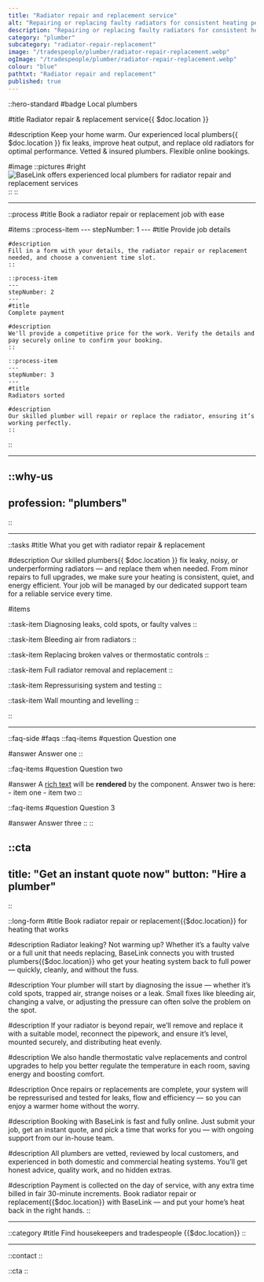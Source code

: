 ```yaml
---
title: "Radiator repair and replacement service"
alt: "Repairing or replacing faulty radiators for consistent heating performance"
description: "Repairing or replacing faulty radiators for consistent heating performance"
category: "plumber"
subcategory: "radiator-repair-replacement"
image: "/tradespeople/plumber/radiator-repair-replacement.webp"
ogImage: "/tradespeople/plumber/radiator-repair-replacement.webp"
colour: "blue"
pathtxt: "Radiator repair and replacement"
published: true
---
```


::hero-standard
#badge
Local plumbers

#title
Radiator repair & replacement service{{ $doc.location }}

#description
Keep your home warm. Our experienced local plumbers{{ $doc.location }} fix leaks, improve heat output, and replace old radiators for optimal performance. Vetted & insured plumbers. Flexible online bookings.

#image
    ::pictures
    #right
    ![BaseLink offers experienced local plumbers for radiator repair and replacement services](/tradespeople/plumber/radiator-repair-replacement.webp)
    ::
::

---

::process
#title
Book a radiator repair or replacement job with ease

#items
    ::process-item
    ---
    stepNumber: 1
    ---
    #title
    Provide job details

    #description
    Fill in a form with your details, the radiator repair or replacement needed, and choose a convenient time slot.
    ::
    
    ::process-item
    ---
    stepNumber: 2
    ---
    #title
    Complete payment

    #description
    We'll provide a competitive price for the work. Verify the details and pay securely online to confirm your booking.
    ::

    ::process-item
    ---
    stepNumber: 3
    ---
    #title
    Radiators sorted

    #description
    Our skilled plumber will repair or replace the radiator, ensuring it’s working perfectly.
    ::
::

---

::why-us
---
profession: "plumbers"
---
::

---

::tasks
#title
What you get with radiator repair & replacement

#description
Our skilled plumbers{{ $doc.location }} fix leaky, noisy, or underperforming radiators — and replace them when needed. From minor repairs to full upgrades, we make sure your heating is consistent, quiet, and energy efficient. Your job will be managed by our dedicated support team for a reliable service every time.

#items

  ::task-item
  Diagnosing leaks, cold spots, or faulty valves
  ::

  ::task-item
  Bleeding air from radiators
  ::

  ::task-item
  Replacing broken valves or thermostatic controls
  ::

  ::task-item
  Full radiator removal and replacement
  ::

  ::task-item
  Repressurising system and testing
  ::

  ::task-item
  Wall mounting and levelling
  ::

::

---

::faq-side
#faqs
  ::faq-items
  #question
  Question one

  #answer
  Answer one
  ::

  ::faq-items
  #question
  Question two

  #answer
  A [rich text](/services/commercial-cleaning) will be **rendered** by the component.
  Answer two is here:
    - item one
    - item two
  ::

  ::faq-items
  #question
  Question 3

  #answer
  Answer three
  ::
::

::cta
---
title: "Get an instant quote now"
button: "Hire a plumber"
---
::

::long-form
#title
Book radiator repair or replacement{{$doc.location}} for heating that works

#description
Radiator leaking? Not warming up? Whether it’s a faulty valve or a full unit that needs replacing, BaseLink connects you with trusted plumbers{{$doc.location}} who get your heating system back to full power — quickly, cleanly, and without the fuss.

#description
Your plumber will start by diagnosing the issue — whether it’s cold spots, trapped air, strange noises or a leak. Small fixes like bleeding air, changing a valve, or adjusting the pressure can often solve the problem on the spot.

#description
If your radiator is beyond repair, we’ll remove and replace it with a suitable model, reconnect the pipework, and ensure it’s level, mounted securely, and distributing heat evenly.

#description
We also handle thermostatic valve replacements and control upgrades to help you better regulate the temperature in each room, saving energy and boosting comfort.

#description
Once repairs or replacements are complete, your system will be repressurised and tested for leaks, flow and efficiency — so you can enjoy a warmer home without the worry.

#description
Booking with BaseLink is fast and fully online. Just submit your job, get an instant quote, and pick a time that works for you — with ongoing support from our in-house team.

#description
All plumbers are vetted, reviewed by local customers, and experienced in both domestic and commercial heating systems. You’ll get honest advice, quality work, and no hidden extras.

#description
Payment is collected on the day of service, with any extra time billed in fair 30-minute increments. Book radiator repair or replacement{{$doc.location}} with BaseLink — and put your home’s heat back in the right hands.
::

---

::category
#title
Find housekeepers and tradespeople {{$doc.location}}
::

---

::contact
::

::cta
::
